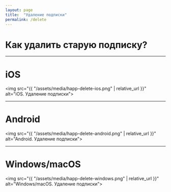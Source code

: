 ```yaml
---
layout: page
title:  "Удаление подписки"
permalink: /delete
---
```

# Как удалить старую подписку?

---

# iOS
<img src="{{ "/assets/media/happ-delete-ios.png" | relative_url }}" alt="iOS. Удаление подписки">

---

# Android
<img src="{{ "/assets/media/happ-delete-android.png" | relative_url }}" alt="Android. Удаление подписки">

---

# Windows/macOS
<img src="{{ "/assets/media/happ-delete-windows.png" | relative_url }}" alt="Windows/macOS. Удаление подписки">
